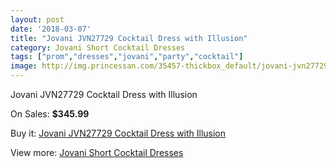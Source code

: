 ```yaml
---
layout: post
date: '2018-03-07'
title: "Jovani JVN27729 Cocktail Dress with Illusion"
category: Jovani Short Cocktail Dresses
tags: ["prom","dresses","jovani","party","cocktail"]
image: http://img.princessan.com/35457-thickbox_default/jovani-jvn27729-cocktail-dress-with-illusion.jpg
---
```

Jovani JVN27729 Cocktail Dress with Illusion

On Sales: **$345.99**
<a href="https://www.princessan.com/en/16594-jovani-jvn27729-cocktail-dress-with-illusion.html"><amp-img layout="responsive" width="600" height="600" src="//img.princessan.com/35457-thickbox_default/jovani-jvn27729-cocktail-dress-with-illusion.jpg" alt="Jovani JVN27729 Cocktail Dress with Illusion 0" /></a>
<a href="https://www.princessan.com/en/16594-jovani-jvn27729-cocktail-dress-with-illusion.html"><amp-img layout="responsive" width="600" height="600" src="//img.princessan.com/35459-thickbox_default/jovani-jvn27729-cocktail-dress-with-illusion.jpg" alt="Jovani JVN27729 Cocktail Dress with Illusion 1" /></a>
<a href="https://www.princessan.com/en/16594-jovani-jvn27729-cocktail-dress-with-illusion.html"><amp-img layout="responsive" width="600" height="600" src="//img.princessan.com/35458-thickbox_default/jovani-jvn27729-cocktail-dress-with-illusion.jpg" alt="Jovani JVN27729 Cocktail Dress with Illusion 2" /></a>

Buy it: [Jovani JVN27729 Cocktail Dress with Illusion](https://www.princessan.com/en/16594-jovani-jvn27729-cocktail-dress-with-illusion.html "Jovani JVN27729 Cocktail Dress with Illusion")

View more: [Jovani Short Cocktail Dresses](https://www.princessan.com/en/139- "Jovani Short Cocktail Dresses")